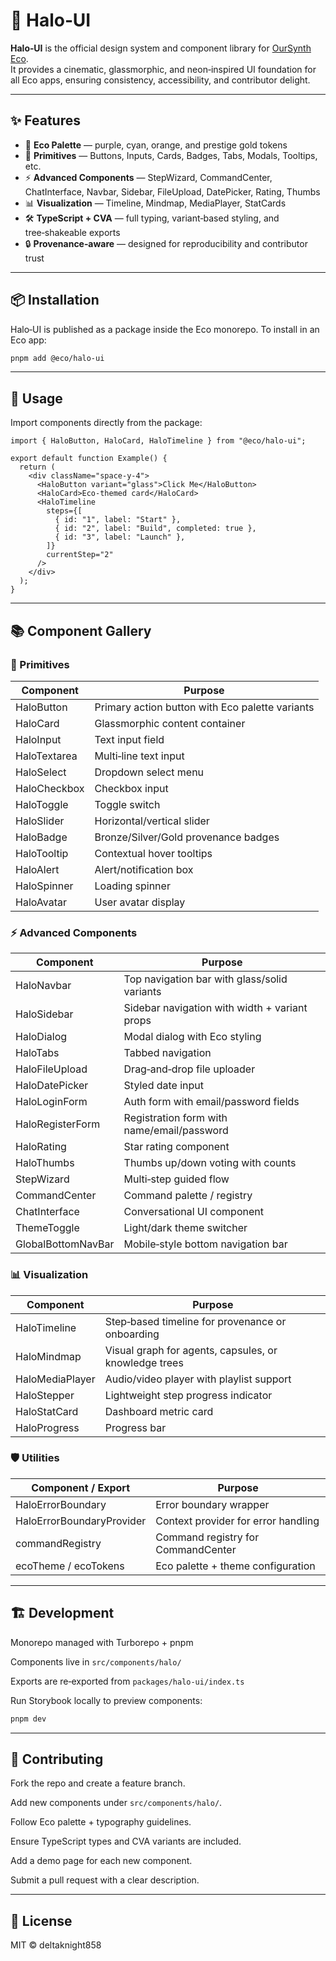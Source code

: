# 🌌 Halo‑UI

**Halo‑UI** is the official design system and component library for [OurSynth Eco](https://github.com/deltaknight858/Eco).  
It provides a cinematic, glassmorphic, and neon‑inspired UI foundation for all Eco apps, ensuring consistency, accessibility, and contributor delight.

---

## ✨ Features
- 🎨 **Eco Palette** — purple, cyan, orange, and prestige gold tokens
- 🧩 **Primitives** — Buttons, Inputs, Cards, Badges, Tabs, Modals, Tooltips, etc.
- ⚡ **Advanced Components** — StepWizard, CommandCenter, ChatInterface, Navbar, Sidebar, FileUpload, DatePicker, Rating, Thumbs
- 📊 **Visualization** — Timeline, Mindmap, MediaPlayer, StatCards
- 🛠️ **TypeScript + CVA** — full typing, variant‑based styling, and tree‑shakeable exports
- 🔒 **Provenance‑aware** — designed for reproducibility and contributor trust

---

## 📦 Installation
Halo‑UI is published as a package inside the Eco monorepo. To install in an Eco app:

```bash
pnpm add @eco/halo-ui
```

---

## 🚀 Usage
Import components directly from the package:

```tsx
import { HaloButton, HaloCard, HaloTimeline } from "@eco/halo-ui";

export default function Example() {
  return (
    <div className="space-y-4">
      <HaloButton variant="glass">Click Me</HaloButton>
      <HaloCard>Eco‑themed card</HaloCard>
      <HaloTimeline
        steps={[
          { id: "1", label: "Start" },
          { id: "2", label: "Build", completed: true },
          { id: "3", label: "Launch" },
        ]}
        currentStep="2"
      />
    </div>
  );
}
```

---

## 📚 Component Gallery

### 🎨 Primitives

| Component      | Purpose                                 |
| -------------- | --------------------------------------- |
| HaloButton     | Primary action button with Eco palette variants |
| HaloCard       | Glassmorphic content container          |
| HaloInput      | Text input field                        |
| HaloTextarea   | Multi‑line text input                   |
| HaloSelect     | Dropdown select menu                    |
| HaloCheckbox   | Checkbox input                          |
| HaloToggle     | Toggle switch                           |
| HaloSlider     | Horizontal/vertical slider              |
| HaloBadge      | Bronze/Silver/Gold provenance badges    |
| HaloTooltip    | Contextual hover tooltips               |
| HaloAlert      | Alert/notification box                  |
| HaloSpinner    | Loading spinner                         |
| HaloAvatar     | User avatar display                     |

### ⚡ Advanced Components

| Component          | Purpose                                  |
| ------------------ | ---------------------------------------- |
| HaloNavbar         | Top navigation bar with glass/solid variants |
| HaloSidebar        | Sidebar navigation with width + variant props |
| HaloDialog         | Modal dialog with Eco styling            |
| HaloTabs           | Tabbed navigation                        |
| HaloFileUpload     | Drag‑and‑drop file uploader              |
| HaloDatePicker     | Styled date input                        |
| HaloLoginForm      | Auth form with email/password fields     |
| HaloRegisterForm   | Registration form with name/email/password |
| HaloRating         | Star rating component                    |
| HaloThumbs         | Thumbs up/down voting with counts        |
| StepWizard         | Multi‑step guided flow                   |
| CommandCenter      | Command palette / registry               |
| ChatInterface      | Conversational UI component              |
| ThemeToggle        | Light/dark theme switcher                |
| GlobalBottomNavBar | Mobile‑style bottom navigation bar       |

### 📊 Visualization

| Component      | Purpose                                     |
| -------------- | ------------------------------------------- |
| HaloTimeline   | Step‑based timeline for provenance or onboarding |
| HaloMindmap    | Visual graph for agents, capsules, or knowledge trees |
| HaloMediaPlayer| Audio/video player with playlist support     |
| HaloStepper    | Lightweight step progress indicator         |
| HaloStatCard   | Dashboard metric card                       |
| HaloProgress   | Progress bar                                |

### 🛡️ Utilities

| Component / Export         | Purpose                          |
| -------------------------- | -------------------------------- |
| HaloErrorBoundary          | Error boundary wrapper           |
| HaloErrorBoundaryProvider  | Context provider for error handling |
| commandRegistry            | Command registry for CommandCenter |
| ecoTheme / ecoTokens       | Eco palette + theme configuration |

---

## 🏗️ Development

Monorepo managed with Turborepo + pnpm

Components live in `src/components/halo/`

Exports are re‑exported from `packages/halo-ui/index.ts`

Run Storybook locally to preview components:

```bash
pnpm dev
```

---

## 🤝 Contributing

Fork the repo and create a feature branch.

Add new components under `src/components/halo/`.

Follow Eco palette + typography guidelines.

Ensure TypeScript types and CVA variants are included.

Add a demo page for each new component.

Submit a pull request with a clear description.

---

## 📜 License

MIT © deltaknight858
